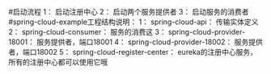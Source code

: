 #启动流程
    1：  启动注册中心
    2：  启动两个服务提供者
    3：  启动服务的消费者
#spring-cloud-example工程结构说明：
    1：  spring-cloud-api： 传输实体定义
    2：  spring-cloud-consumer：  服务的消费这
    3：  spring-cloud-provider-18001：    服务提供者，端口18001
    4：  spring-cloud-provider-18002：    服务提供者，端口18002
    5：  spring-cloud-register-center：   eureka的注册中心服务，所有的注册中心都可以使用它哦